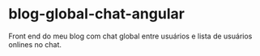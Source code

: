 # blog-global-chat-angular
Front end do meu blog com chat global entre usuários e lista de usuários onlines no chat.
